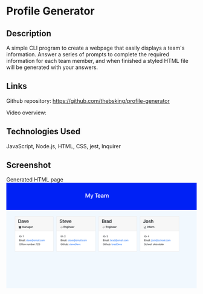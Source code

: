 # Profile Generator

## Description
A simple CLI program to create a webpage that easily displays a team's information. Answer a series of prompts to complete the required information for each team member, and when finished a styled HTML file will be generated with your answers. 

## Links
Github repository: https://github.com/thebsking/profile-generator

Video overview: 

## Technologies Used
JavaScript, Node.js, HTML, CSS, jest, Inquirer

## Screenshot
Generated HTML page
![screenshot](./dist/screenshot.png)